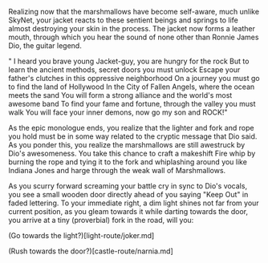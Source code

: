 Realizing now that the marshmallows have become self-aware, much unlike SkyNet, 
your jacket reacts to these sentient beings and springs to life almost destroying 
your skin in the process. The jacket now forms a leather mouth, through which you 
hear the sound of none other than Ronnie James Dio, the guitar legend.

" I heard you brave young Jacket-guy, you are hungry for the rock 
But to learn the ancient methods, secret doors you must unlock 
Escape your father's clutches in this oppressive neighborhood 
On a journey you must go to find the land of Hollywood 
In the City of Fallen Angels, where the ocean meets the sand 
You will form a strong alliance and the world's most awesome band 
To find your fame and fortune, through the valley you must walk 
You will face your inner demons, now go my son and ROCK!"

As the epic monologue ends, you realize that the lighter and fork and rope 
you hold must be in some way related to the cryptic message that Dio said.
As you ponder this, you realize the marshmallows are still awestruck by Dio's 
awesomeness. You take this chance to craft a makeshift Fire whip by burning the 
rope and tying it to the fork and whiplashing around you like Indiana Jones and 
harge through the weak wall of Marshmallows.

As you scurry forward screaming your battle cry in sync to Dio's vocals, you see 
a small wooden door directly ahead of you saying "Keep Out" in faded lettering. 
To your immediate right, a dim light shines not far from your current position, 
as you gleam towards it while darting towards the door, you arrive at a tiny 
(proverbial) fork in the road, will you:

(Go towards the light?)[light-route/joker.md]

(Rush towards the door?)[castle-route/narnia.md]

